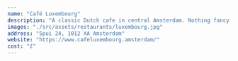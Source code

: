 ```yaml
---
name: "Café Luxembourg"
description: "A classic Dutch cafe in central Amsterdam. Nothing fancy, just classic Dutch meals and a good atmosphere."
images: "./src/assets/restaurants/luxembourg.jpg"
address: "Spui 24, 1012 XA Amsterdam"
website: "https://www.cafeluxembourg.amsterdam/"
cost: "£"
---
```

